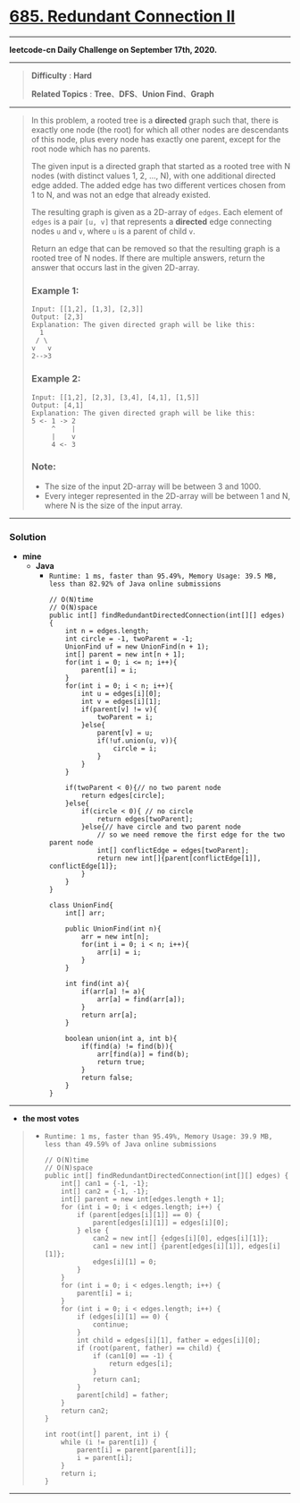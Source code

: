 # [685. Redundant Connection II](https://leetcode.com/problems/redundant-connection-ii/)

---

**leetcode-cn Daily Challenge on September 17th, 2020.**

---

> **Difficulty** : **Hard**
>
> **Related Topics** : **Tree**、**DFS**、**Union Find**、**Graph**

---

> In this problem, a rooted tree is a **directed** graph such that, there is exactly one node (the root) for which all other nodes are descendants of this node, plus every node has exactly one parent, except for the root node which has no parents.
>
> The given input is a directed graph that started as a rooted tree with N nodes (with distinct values 1, 2, ..., N), with one additional directed edge added. The added edge has two different vertices chosen from 1 to N, and was not an edge that already existed.
>
> The resulting graph is given as a 2D-array of `edges`. Each element of `edges` is a pair `[u, v]` that represents a **directed** edge connecting nodes `u` and `v`, where `u` is a parent of child `v`.
>
> Return an edge that can be removed so that the resulting graph is a rooted tree of N nodes. If there are multiple answers, return the answer that occurs last in the given 2D-array.
>
> ### Example 1:
> ```
> Input: [[1,2], [1,3], [2,3]]
> Output: [2,3]
> Explanation: The given directed graph will be like this:
>   1
>  / \
> v   v
> 2-->3
> ```
>
> ### Example 2:
> ```
> Input: [[1,2], [2,3], [3,4], [4,1], [1,5]]
> Output: [4,1]
> Explanation: The given directed graph will be like this:
> 5 <- 1 -> 2
>      ^    |
>      |    v
>      4 <- 3
> ```
>
> ### Note:
> * The size of the input 2D-array will be between 3 and 1000.
> * Every integer represented in the 2D-array will be between 1 and N, where N is the size of the input array.

---


### Solution
* **mine**
  * **Java**
    * `Runtime: 1 ms, faster than 95.49%, Memory Usage: 39.5 MB, less than 82.92% of Java online submissions`
      ```
      // O(N)time
      // O(N)space
      public int[] findRedundantDirectedConnection(int[][] edges) {
          int n = edges.length;
          int circle = -1, twoParent = -1;
          UnionFind uf = new UnionFind(n + 1);
          int[] parent = new int[n + 1];
          for(int i = 0; i <= n; i++){
              parent[i] = i;
          }
          for(int i = 0; i < n; i++){
              int u = edges[i][0];
              int v = edges[i][1];
              if(parent[v] != v){
                  twoParent = i;
              }else{
                  parent[v] = u;
                  if(!uf.union(u, v)){
                      circle = i;
                  }
              }
          }

          if(twoParent < 0){// no two parent node
              return edges[circle];
          }else{
              if(circle < 0){ // no circle
                  return edges[twoParent];
              }else{// have circle and two parent node
                  // so we need remove the first edge for the two parent node
                  int[] conflictEdge = edges[twoParent];
                  return new int[]{parent[conflictEdge[1]], conflictEdge[1]};
              }
          }
      }

      class UnionFind{
          int[] arr;

          public UnionFind(int n){
              arr = new int[n];
              for(int i = 0; i < n; i++){
                  arr[i] = i;
              }
          }

          int find(int a){
              if(arr[a] != a){
                  arr[a] = find(arr[a]);
              }
              return arr[a];
          }

          boolean union(int a, int b){
              if(find(a) != find(b)){
                  arr[find(a)] = find(b);
                  return true;
              }
              return false;
          }
      }
      ```

---

* **the most votes**
>  * `Runtime: 1 ms, faster than 95.49%, Memory Usage: 39.9 MB, less than 49.59% of Java online submissions`
>    ```
>    // O(N)time
>    // O(N)space
>    public int[] findRedundantDirectedConnection(int[][] edges) {
>        int[] can1 = {-1, -1};
>        int[] can2 = {-1, -1};
>        int[] parent = new int[edges.length + 1];
>        for (int i = 0; i < edges.length; i++) {
>            if (parent[edges[i][1]] == 0) {
>                parent[edges[i][1]] = edges[i][0];
>            } else {
>                can2 = new int[] {edges[i][0], edges[i][1]};
>                can1 = new int[] {parent[edges[i][1]], edges[i][1]};
>                edges[i][1] = 0;
>            }
>        }
>        for (int i = 0; i < edges.length; i++) {
>            parent[i] = i;
>        }
>        for (int i = 0; i < edges.length; i++) {
>            if (edges[i][1] == 0) {
>                continue;
>            }
>            int child = edges[i][1], father = edges[i][0];
>            if (root(parent, father) == child) {
>                if (can1[0] == -1) {
>                    return edges[i];
>                }
>                return can1;
>            }
>            parent[child] = father;
>        }
>        return can2;
>    }
>
>    int root(int[] parent, int i) {
>        while (i != parent[i]) {
>            parent[i] = parent[parent[i]];
>            i = parent[i];
>        }
>        return i;
>    }
>    ```

---

